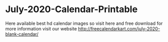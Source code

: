 # July-2020-Calendar-Printable
Here available best hd calendar images so visit here and free download for more information visit our website http://freecalendarkart.com/july-2020-blank-calendar/
